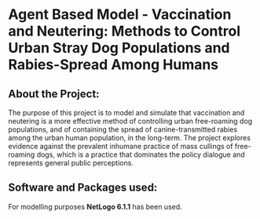 Agent Based Model - Vaccination and Neutering: Methods to Control Urban Stray Dog Populations and Rabies-Spread Among Humans
=============

## About the Project:

The purpose of this project is to model and simulate that vaccination and neutering is a more effective method of controlling urban free-roaming dog populations, and of containing the spread of canine-transmitted rabies among the urban human population, in the long-term. The project explores evidence against the prevalent inhumane practice of mass cullings of free-roaming dogs, which is a practice that dominates the policy dialogue and represents general public perceptions.

## Software and Packages used:
For modelling purposes **NetLogo 6.1.1** has been used.

